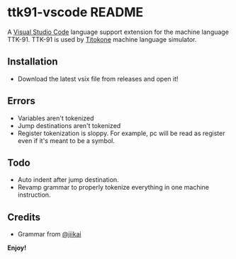 # ttk91-vscode README

A [Visual Studio Code](https://code.visualstudio.com/) language support extension for the machine language TTK-91.
TTK-91 is used by [Titokone](https://github.com/titokone/titokone) machine language simulator.

## Installation

-   Download the latest vsix file from releases and open it!

## Errors

-   Variables aren't tokenized
-   Jump destinations aren't tokenized
-   Register tokenization is sloppy. For example, pc will be read as register even if it's meant to be a symbol.

## Todo

-   Auto indent after jump destination.
-   Revamp grammar to properly tokenize everything in one machine instruction.

## Credits

-   Grammar from [@jiikai](https://github.com/jiikai/language-ttk91)

**Enjoy!**
